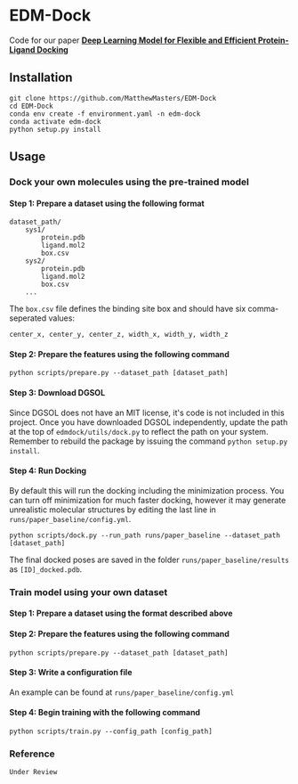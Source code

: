 # EDM-Dock

Code for our paper [**Deep Learning Model for Flexible and Efficient Protein-Ligand Docking**]()

## Installation

```
git clone https://github.com/MatthewMasters/EDM-Dock
cd EDM-Dock
conda env create -f environment.yaml -n edm-dock
conda activate edm-dock
python setup.py install
```

## Usage


### Dock your own molecules using the pre-trained model
#### Step 1: Prepare a dataset using the following format
```
dataset_path/
    sys1/
        protein.pdb
        ligand.mol2
        box.csv
    sys2/
        protein.pdb
        ligand.mol2
        box.csv
    ...
```
The `box.csv` file defines the binding site box and should have six comma-seperated values:
```
center_x, center_y, center_z, width_x, width_y, width_z
```
#### Step 2: Prepare the features using the following command
```
python scripts/prepare.py --dataset_path [dataset_path]
```
#### Step 3: Download DGSOL
Since DGSOL does not have an MIT license, it's code is not included in this project.
Once you have downloaded DGSOL independently, update the path at the top of `edmdock/utils/dock.py` to reflect the path on your system.
Remember to rebuild the package by issuing the command `python setup.py install`.

#### Step 4: Run Docking
By default this will run the docking including the minimization process.
You can turn off minimization for much faster docking, however it may generate unrealistic molecular structures by editing the last line in `runs/paper_baseline/config.yml`.
```
python scripts/dock.py --run_path runs/paper_baseline --dataset_path [dataset_path]
```
The final docked poses are saved in the folder `runs/paper_baseline/results` as `[ID]_docked.pdb`.

### Train model using your own dataset

#### Step 1: Prepare a dataset using the format described above
#### Step 2: Prepare the features using the following command 
```
python scripts/prepare.py --dataset_path [dataset_path]
```
#### Step 3: Write a configuration file
An example can be found at `runs/paper_baseline/config.yml`
#### Step 4: Begin training with the following command
```
python scripts/train.py --config_path [config_path]
```

### Reference
```
Under Review
```



